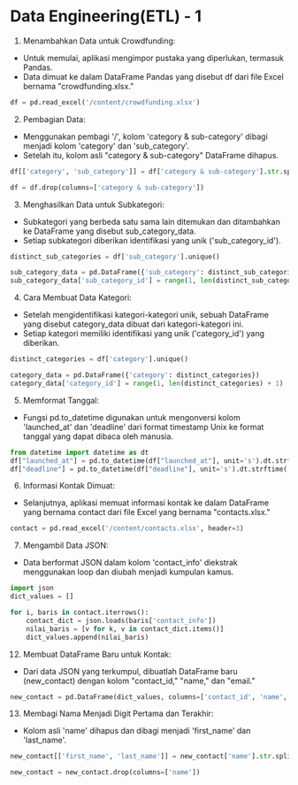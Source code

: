 # Data Engineering(ETL) - 1

1. Menambahkan Data untuk Crowdfunding:

  - Untuk memulai, aplikasi mengimpor pustaka yang diperlukan, termasuk Pandas.
  - Data dimuat ke dalam DataFrame Pandas yang disebut df dari file Excel bernama "crowdfunding.xlsx."

```python
df = pd.read_excel('/content/crowdfunding.xlsx')
```

2. Pembagian Data:

  - Menggunakan pembagi '/', kolom 'category & sub-category' dibagi menjadi kolom 'category' dan 'sub_category'.
  - Setelah itu, kolom asli "category & sub-category" DataFrame dihapus.

```python
df[['category', 'sub_category']] = df['category & sub-category'].str.split('/', expand=True)

df = df.drop(columns=['category & sub-category'])
```

3. Menghasilkan Data untuk Subkategori:

  - Subkategori yang berbeda satu sama lain ditemukan dan ditambahkan ke DataFrame yang disebut sub_category_data.
  - Setiap subkategori diberikan identifikasi yang unik ('sub_category_id').

```python
distinct_sub_categories = df['sub_category'].unique()

sub_category_data = pd.DataFrame({'sub_category': distinct_sub_categories})
sub_category_data['sub_category_id'] = range(1, len(distinct_sub_categories) + 1)
```

4. Cara Membuat Data Kategori:

  - Setelah mengidentifikasi kategori-kategori unik, sebuah DataFrame yang disebut category_data dibuat dari kategori-kategori ini.
  - Setiap kategori memiliki identifikasi yang unik ('category_id') yang diberikan.

```python
distinct_categories = df['category'].unique()

category_data = pd.DataFrame({'category': distinct_categories})
category_data['category_id'] = range(1, len(distinct_categories) + 1)
```

5. Memformat Tanggal:

  - Fungsi pd.to_datetime digunakan untuk mengonversi kolom 'launched_at' dan 'deadline' dari format timestamp Unix ke format tanggal yang dapat dibaca oleh manusia.

```python
from datetime import datetime as dt
df["launched_at"] = pd.to_datetime(df["launched_at"], unit='s').dt.strftime('%Y-%m-%d') 
df["deadline"] = pd.to_datetime(df["deadline"], unit='s').dt.strftime('%Y-%m-%d')
```

6. Informasi Kontak Dimuat:

  - Selanjutnya, aplikasi memuat informasi kontak ke dalam DataFrame yang bernama contact dari file Excel yang bernama "contacts.xlsx."

```python
contact = pd.read_excel('/content/contacts.xlsx', header=3)
```

7. Mengambil Data JSON:

  - Data berformat JSON dalam kolom 'contact_info' diekstrak menggunakan loop dan diubah menjadi kumpulan kamus.

```python
import json
dict_values = []

for i, baris in contact.iterrows():
    contact_dict = json.loads(baris['contact_info'])
    nilai_baris = [v for k, v in contact_dict.items()]
    dict_values.append(nilai_baris)
```

12. Membuat DataFrame Baru untuk Kontak:

  - Dari data JSON yang terkumpul, dibuatlah DataFrame baru (new_contact) dengan kolom "contact_id," "name," dan "email."

```python
new_contact = pd.DataFrame(dict_values, columns=['contact_id', 'name', 'email'])
```

13. Membagi Nama Menjadi Digit Pertama dan Terakhir:

  - Kolom asli 'name' dihapus dan dibagi menjadi 'first_name' dan 'last_name'.

```python
new_contact[['first_name', 'last_name']] = new_contact['name'].str.split(' ', 1, expand=True)

new_contact = new_contact.drop(columns=['name'])
```

